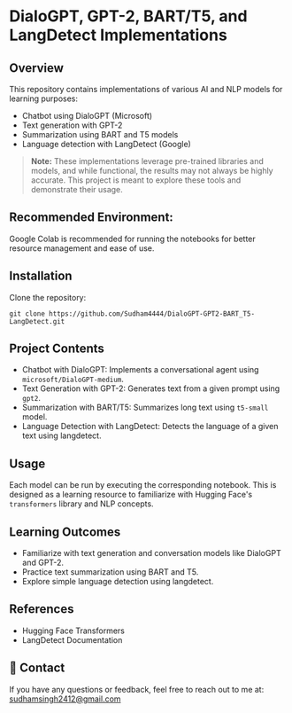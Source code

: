 # DialoGPT, GPT-2, BART/T5, and LangDetect Implementations
## Overview
This repository contains implementations of various AI and NLP models for learning purposes:
- Chatbot using DialoGPT (Microsoft)
- Text generation with GPT-2
- Summarization using BART and T5 models
- Language detection with LangDetect (Google)

> **Note:** These implementations leverage pre-trained libraries and models, and while functional, the results may not always be highly accurate. This project is meant to explore these tools and demonstrate their usage.

## Recommended Environment:
Google Colab is recommended for running the notebooks for better resource management and ease of use.

## Installation
Clone the repository:

    git clone https://github.com/Sudham4444/DialoGPT-GPT2-BART_T5-LangDetect.git

## Project Contents
- Chatbot with DialoGPT: Implements a conversational agent using `microsoft/DialoGPT-medium`.
- Text Generation with GPT-2: Generates text from a given prompt using `gpt2`.
- Summarization with BART/T5: Summarizes long text using `t5-small` model.
- Language Detection with LangDetect: Detects the language of a given text using langdetect.

## Usage
Each model can be run by executing the corresponding notebook. This is designed as a learning resource to familiarize with Hugging Face's `transformers` library and NLP concepts.

## Learning Outcomes
- Familiarize with text generation and conversation models like DialoGPT and GPT-2.
- Practice text summarization using BART and T5.
- Explore simple language detection using langdetect.

## References
- Hugging Face Transformers
- LangDetect Documentation

## 📧 Contact
If you have any questions or feedback, feel free to reach out to me at: sudhamsingh2412@gmail.com
